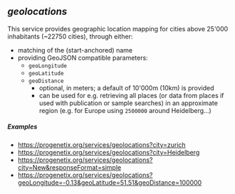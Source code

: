 <!--podmd-->
## _geolocations_

This service provides geographic location mapping for cities above 25'000
inhabitants (\~22750 cities), through either:

* matching of the (start-anchored) name
* providing GeoJSON compatible parameters:
  - `geoLongitude`
  - `geoLatitude`
  - `geoDistance`
    * optional, in meters; a default of 10'000m (10km) is provided
    * can be used for e.g. retrieving all places (or data from places if used
    with publication or sample searches) in an approximate region (e.g. for
    Europe using `2500000` around Heidelberg...)

##### Examples

* <https://progenetix.org/services/geolocations?city=zurich>
* <https://progenetix.org/services/geolocations?city=Heidelberg>
* <https://progenetix.org/services/geolocations?city=New&responseFormat=simple>
* <https://progenetix.org/services/geolocations?geoLongitude=-0.13&geoLatitude=51.51&geoDistance=100000>



<!--/podmd-->
